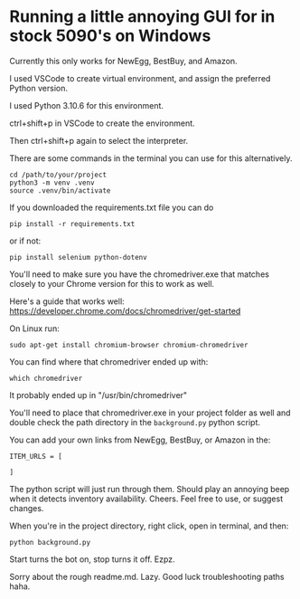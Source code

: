 # Running a little annoying GUI for in stock 5090's on Windows

Currently this only works for NewEgg, BestBuy, and Amazon.

I used VSCode to create virtual environment, and assign the preferred Python version.

I used Python 3.10.6 for this environment.

ctrl+shift+p in VSCode to create the environment.

Then ctrl+shift+p again to select the interpreter.

There are some commands in the terminal you can use for this alternatively.

```
cd /path/to/your/project
python3 -m venv .venv
source .venv/bin/activate
```

If you downloaded the requirements.txt file you can do 

```
pip install -r requirements.txt
```

or if not:

```
pip install selenium python-dotenv
```

You'll need to make sure you have the chromedriver.exe that matches closely to your Chrome version for this to work as well.

Here's a guide that works well:
https://developer.chrome.com/docs/chromedriver/get-started

On Linux run:

```
sudo apt-get install chromium-browser chromium-chromedriver
```

You can find where that chromedriver ended up with:

```
which chromedriver
```

It probably ended up in "/usr/bin/chromedriver"

You'll need to place that chromedriver.exe in your project folder as well and double check the path directory in the  `background.py` python script.

You can add your own links from NewEgg, BestBuy, or Amazon in the:

```
ITEM_URLS = [

]
```

The python script will just run through them. Should play an annoying beep when it detects inventory availability. Cheers. Feel free to use, or suggest changes. 

When you're in the project directory, right click, open in terminal, and then:

```
python background.py
```

Start turns the bot on, stop turns it off. Ezpz.

Sorry about the rough readme.md. Lazy. Good luck troubleshooting paths haha.